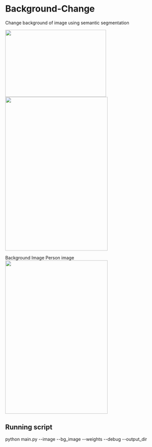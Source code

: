 # Background-Change
Change background of image using semantic segmentation


<img src="https://github.com/theAyushAT/Background-Change/blob/main/demo_images/background.jpg" width="320.0" height= "213.3"> <img src= "https://github.com/theAyushAT/Background-Change/blob/main/demo_images/image1.jpg" width= "325" height= "487.5">

Background Image                         Person image
<img src="https://github.com/theAyushAT/Background-Change/blob/main/demo_images/final1.png" width= "325" height= "487.5">

## Running script

python main.py --image --bg_image --weights --debug --output_dir



